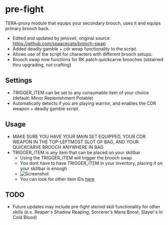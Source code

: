 # pre-fight
TERA-proxy module that equips your secondary brooch, uses it and equips primary brooch back.
* Edited and updated by jenoveil, original source: https://github.com/spaacecats/brooch-swap
 * Added deadly gamble + cdr weap functionality to the script.
 * Allows use of the script for characters with different brooch setups.
 * Brooch swap now functions for RK patch quickcarve brooches (obtained thru upgrading, not crafting)
## Settings
* TRIGGER_ITEM can be set to any consumable item of your choice (default: Minor Replenishment Potable)
* Automatically detects if you are playing warrior, and enables the CDR weapon + deadly gamble script.
## Usage
* MAKE SURE YOU HAVE YOUR MAIN SET EQUIPPED, YOUR CDR WEAPON IN THE TOP-LEFTMOST SLOT OF BAG, AND YOUR QUICKCARVE BROOCH ANYWHERE IN BAG
* TRIGGER_ITEM is any item that can be placed on your skillbar
  * Using the TRIGGER_ITEM will trigger the brooch swap
  * You dont have to have TRIGGER_ITEM in your inventory, placing it on your skillbar is enough
  * ![Screenshot](http://puu.sh/vVvX1/1c637efa3e.jpg)
  * You can look for other item IDs [here](http://teradatabase.net/us/item/)
## TODO
* Future updates may include pre-fight steroid skill functionality for other skills (e.x. Reaper's Shadow Reaping, Sorcerer's Mana Boost, Slayer's In Cold Blood)
